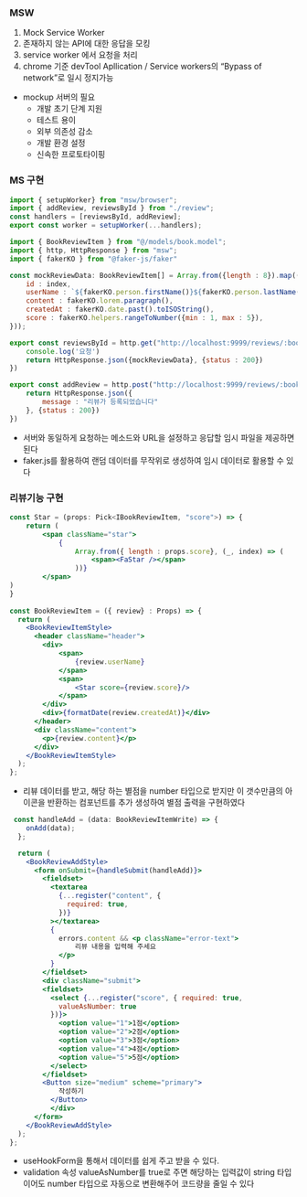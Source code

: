### MSW

1. Mock Service Worker
2. 존재하지 않는 API에 대한 응답을 모킹
3. service worker 에서 요청을 처리
4. chrome 기준 devTool Apllication / Service workers의 “Bypass of network”로 일시 정지가능
- mockup 서버의 필요
    - 개발 초기 단계 지원
    - 테스트 용이
    - 외부 의존성 감소
    - 개발 환경 설정
    - 신속한 프로토타이핑

### MS 구현

```jsx
import { setupWorker} from "msw/browser";
import { addReview, reviewsById } from "./review";
const handlers = [reviewsById, addReview];
export const worker = setupWorker(...handlers);
```

```jsx
import { BookReviewItem } from "@/models/book.model";
import { http, HttpResponse } from "msw";
import { fakerKO } from "@faker-js/faker"

const mockReviewData: BookReviewItem[] = Array.from({length : 8}).map((_, index) => ({
    id : index,
    userName : `${fakerKO.person.firstName()}${fakerKO.person.lastName()}`,
    content : fakerKO.lorem.paragraph(),
    createdAt : fakerKO.date.past().toISOString(),
    score : fakerKO.helpers.rangeToNumber({min : 1, max : 5}),
}));

export const reviewsById = http.get("http://localhost:9999/reviews/:bookId", () => {
    console.log('요청')
    return HttpResponse.json({mockReviewData}, {status : 200})
})

export const addReview = http.post("http://localhost:9999/reviews/:bookId", () => {
    return HttpResponse.json({
        message : "리뷰가 등록되었습니다"
    }, {status : 200})
})

```

- 서버와 동일하게 요청하는 메소드와 URL을 설정하고 응답할 임시 파일을 제공하면 된다
- faker.js를 활용하여 랜덤 데이터를 무작위로 생성하여 임시 데이터로 활용할 수 있다

### 리뷰기능 구현

```jsx
const Star = (props: Pick<IBookReviewItem, "score">) => {
    return (
        <span className="star">
            {
                Array.from({ length : props.score}, (_, index) => (
                    <span><FaStar /></span>
                ))}
        </span>
)
}
 
const BookReviewItem = ({ review} : Props) => {
  return (
    <BookReviewItemStyle>
      <header className="header">
        <div>
            <span>
                {review.userName}
            </span>
            <span>
                <Star score={review.score}/>
            </span>
        </div>
        <div>{formatDate(review.createdAt)}</div>
      </header>
      <div className="content">
        <p>{review.content}</p>
      </div>
    </BookReviewItemStyle>
  );
};
```

- 리뷰 데이터를 받고, 해당 하는 별점을 number 타입으로 받지만 이 갯수만큼의 아이콘을 반환하는 컴포넌트를 추가 생성하여 별점 출력을 구현하였다

```jsx
 const handleAdd = (data: BookReviewItemWrite) => {
    onAdd(data);
  };

  return (
    <BookReviewAddStyle>
      <form onSubmit={handleSubmit(handleAdd)}>
        <fieldset>
          <textarea
            {...register("content", {
              required: true,
            })}
          ></textarea>
          {
            errors.content && <p className="error-text">
                리뷰 내용을 입력해 주세요
            </p>
          }
        </fieldset>
        <div className="submit">
        <fieldset>
          <select {...register("score", { required: true,
            valueAsNumber: true
          })}>
            <option value="1">1점</option>
            <option value="2">2점</option>
            <option value="3">3점</option>
            <option value="4">4점</option>
            <option value="5">5점</option>
          </select>
        </fieldset>
        <Button size="medium" scheme="primary">
            작성하기
          </Button>
          </div>
      </form>
    </BookReviewAddStyle>
  );
};
```

- useHookForm을 통해서 데이터를 쉽게 주고 받을 수 있다.
- validation 속성 valueAsNumber를 true로 주면 해당하는 입력값이 string 타입 이어도 number 타입으로 자동으로 변환해주어 코드량을 줄일 수 있다